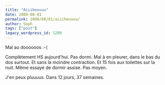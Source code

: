 ```yaml
---
title: "Aiiiheuuuu"
date: 2008-08-01
permalink: 2008/08/01/aiiiheuuuu/
author: Soph
tags: ["post"]
legacy_wordpress_id: 1289
---
```


Mal au doooooos :-(

Complètement HS aujourd'hui. Pas dormi. Mal à en pleurer, dans le bas du dos surtout. Et sans la moindre contraction. Et 15 fois aux toilettes sur la nuit. Même essayé de dormir assise. Pas moyen.

<!-- excerpt -->

J'en peux pluuuus. Dans 12 jours, 37 semaines.
